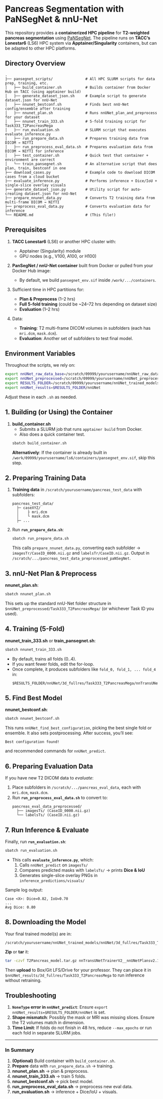 # Pancreas Segmentation with PaNSegNet & nnU-Net

This repository provides a **containerized HPC pipeline** for **T2-weighted pancreas segmentation** using [PaNSegNet](https://github.com/NUBagciLab/PaNSegNet). The pipeline runs on **TACC’s Lonestar6** (LS6) HPC system via **Apptainer/Singularity** containers, but can be adapted to other HPC platforms.

## Directory Overview

```
.
├── pansegnet_scripts/               # All HPC SLURM scripts for data prep, training, etc.
│   ├── build_container.sh           # Builds container from Docker Hub on TACC (using apptainer build)
│   ├── generate_dataset_json.sh     # Example script to generate dataset.json for nnU-Net
│   ├── nnunet_bestconf.sh           # Finds best nnU-Net config/ensemble after training
│   ├── nnunet_plan.sh               # Runs nnUNet_plan_and_preprocess for your dataset
│   ├── nnunet_train_333.sh          # 5-fold training script for Task333_T2PancreasMega
│   ├── run_evaluation.sh            # SLURM script that executes evaluate_inference.py
│   ├── run_prepare_data.sh          # Prepares training data from DICOM → NIfTI
│   ├── run_preprocess_eval_data.sh  # Prepares evaluation data from DICOM → NIfTI for inference
│   ├── test_container.sh            # Quick test that container + environment are correct
│   └── train_pansegnet.sh           # An alternative script that does plan, train, bestconf in one
├── download_cases.py                # Example code to download DICOM cases from a cloud bucket
├── evaluate_inference.py            # Performs inference + Dice/IoU + single-slice overlay visuals
├── generate_dataset_json.py         # Utility script for auto-creating dataset.json for nnU-Net
├── prepare_nnunet_data.py           # Converts T2 training data from multi-frame DICOM → NIfTI
├── preprocess_eval_data.py          # Converts evaluation data for inference
└── README.md                        # (This file!)
```

## Prerequisites

1. **TACC Lonestar6** (LS6) or another HPC cluster with:
   - Apptainer (Singularity) module
   - GPU nodes (e.g., V100, A100, or H100)
2. **PanSegNet / nnU-Net container** built from Docker or pulled from your Docker Hub image:
   - By default, we build `pansegnet_env.sif` inside `/work/.../containers`.
3. Sufficient time in HPC partitions for:
   - **Plan & Preprocess** (1–2 hrs)
   - **Full 5-fold training** (could be ~24–72 hrs depending on dataset size)
   - **Evaluation** (1–2 hrs)

4. Data:
   - **Training**: T2 multi-frame DICOM volumes in subfolders (each has `mri.dcm`, `mask.dcm`).
   - **Evaluation**: Another set of subfolders to test final model.

## Environment Variables

Throughout the scripts, we rely on:
```bash
export nnUNet_raw_data_base=/scratch/09999/yourusername/nnUNet_raw_data_base
export nnUNet_preprocessed=/scratch/09999/yourusername/nnUNet_preprocessed
export RESULTS_FOLDER=/scratch/09999/yourusername/nnUNet_trained_models
export nnUNet_results=$RESULTS_FOLDER/nnUNet
```
Adjust these in each `.sh` as needed.

## 1. Building (or Using) the Container

1. **build_container.sh**  
   - Submits a SLURM job that runs `apptainer build` from Docker.  
   - Also does a quick container test.  
   ```bash
   sbatch build_container.sh
   ```
   **Alternatively**: If the container is already built in `/work/09999/yourusername/ls6/containers/pansegnet_env.sif`, skip this step.

## 2. Preparing Training Data

1. **Training data** in `/scratch/yourusername/pancreas_test_data` with subfolders:
   ```
   pancreas_test_data/
     ├─ caseXYZ/
     │    ├ mri.dcm
     │    └ mask.dcm
     ├─ ...
   ```
2. Run **`run_prepare_data.sh`**:
   ```bash
   sbatch run_prepare_data.sh
   ```
   This calls `prepare_nnunet_data.py`, converting each subfolder → `imagesTr/CaseID_0000.nii.gz` and `labelsTr/CaseID.nii.gz`. Output in `/scratch/.../pancreas_test_data_preprocessed_paNSegNet`.

## 3. nnU-Net Plan & Preprocess

**nnunet_plan.sh**:
```bash
sbatch nnunet_plan.sh
```
This sets up the standard nnU-Net folder structure in `$nnUNet_preprocessed/Task333_T2PancreasMega/` (or whichever Task ID you used).

## 4. Training (5-Fold)

**nnunet_train_333.sh** or **train_pansegnet.sh**:
```bash
sbatch nnunet_train_333.sh
```
- By default, trains all folds (0..4).  
- If you want fewer folds, edit the for-loop.  
- Once complete, it produces subfolders like `fold_0, fold_1, ... fold_4` in:
  ```
  $RESULTS_FOLDER/nnUNet/3d_fullres/Task333_T2PancreasMega/nnTransUNetTrainerV2__nnUNetPlansv2.1
  ```

## 5. Find Best Model

**nnunet_bestconf.sh**:
```bash
sbatch nnunet_bestconf.sh
```
This runs `nnUNet_find_best_configuration`, picking the best single fold or ensemble. It also sets postprocessing. After success, you’ll see:
```
Best configuration found!
```
and recommended commands for `nnUNet_predict`.

## 6. Preparing Evaluation Data

If you have new T2 DICOM data to *evaluate*:

1. Place subfolders in `/scratch/.../pancreas_eval_data`, each with `mri.dcm`, `mask.dcm`.
2. Run **`run_preprocess_eval_data.sh`** to convert to:
   ```
   pancreas_eval_data_preprocessed/
     ├── imagesTs/ (CaseID_0000.nii.gz)
     └── labelsTs/ (CaseID.nii.gz)
   ```

## 7. Run Inference & Evaluate

Finally, run **`run_evaluation.sh`**:
```bash
sbatch run_evaluation.sh
```
- This calls **`evaluate_inference.py`**, which:
  1. Calls `nnUNet_predict` on `imagesTs/`
  2. Compares predicted masks with `labelsTs/` → prints **Dice & IoU**  
  3. Generates single-slice overlay PNGs in `inference_predictions/visuals/`

Sample log output:
```
Case <X>: Dice=0.82, IoU=0.70
...
Avg Dice: 0.80
```

## 8. Downloading the Model

Your final trained model(s) are in:
```
/scratch/yourusername/nnUNet_trained_models/nnUNet/3d_fullres/Task333_T2PancreasMega/nnTransUNetTrainerV2__nnUNetPlansv2.1
```
**Zip** or **tar** it:
```bash
tar -czvf T2Pancreas_model.tar.gz nnTransUNetTrainerV2__nnUNetPlansv2.1
```
Then **upload** to Box/Git LFS/Drive for your professor. They can place it in `$nnUNet_results/3d_fullres/Task333_T2PancreasMega` to run inference without retraining.

## Troubleshooting

1. **`NoneType` error in `nnUNet_predict`**: Ensure `export nnUNet_results=$RESULTS_FOLDER/nnUNet` is set.
2. **Shape mismatch**: Possibly the mask or MRI was missing slices. Ensure the T2 volumes match in dimension.  
3. **Time Limit**: If folds do not finish in 48 hrs, reduce `--max_epochs` or run each fold in separate SLURM jobs.

---

### In Summary

1. **(Optional)** Build container with `build_container.sh`.  
2. **Prepare** data with `run_prepare_data.sh` → training.  
3. **nnunet_plan.sh** → plan & preprocess.  
4. **nnunet_train_333.sh** → train 5 folds.  
5. **nnunet_bestconf.sh** → pick best model.  
6. **run_preprocess_eval_data.sh** → preprocess new eval data.  
7. **run_evaluation.sh** → inference + Dice/IoU + visuals.
